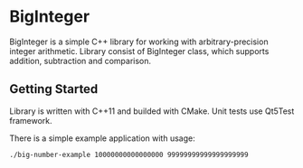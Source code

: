 # BigInteger

BigInteger is a simple C++ library for working with arbitrary-precision integer arithmetic. Library consist of BigInteger class, which supports addition, subtraction and comparison.

## Getting Started

Library is written with C++11 and builded with CMake. Unit tests use Qt5Test framework.

There is a simple example application with usage:

```
./big-number-example 10000000000000000 99999999999999999999
```


